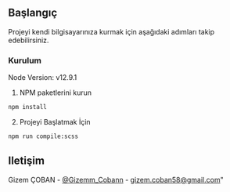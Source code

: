 
<!-- GETTING STARTED -->
## Başlangıç
Projeyi kendi bilgisayarınıza kurmak için aşağıdaki adımları takip edebilirsiniz.
### Kurulum
Node Version: v12.9.1
1. NPM paketlerini kurun
```sh
npm install
```
2. Projeyi Başlatmak İçin
```sh
npm run compile:scss
```

<!-- CONTACT -->
## Iletişim

Gizem ÇOBAN - [@Gizemm_Cobann](https://twitter.com/Gizemm_Cobann) - gizem.coban58@gmail.com"
